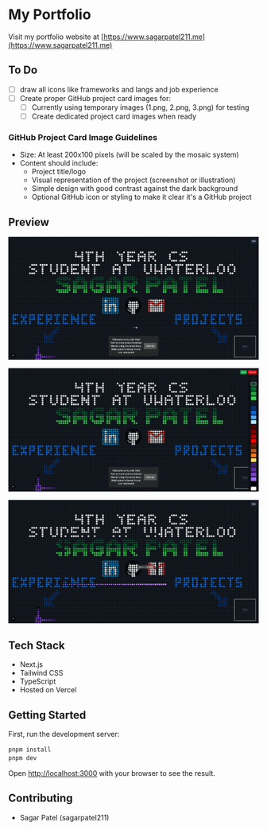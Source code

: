 # My Portfolio

Visit my portfolio website at [https://www.sagarpatel211.me](https://www.sagarpatel211.me)

## To Do

- [ ] draw all icons like frameworks and langs and job experience
- [ ] Create proper GitHub project card images for:
  - [ ] Currently using temporary images (1.png, 2.png, 3.png) for testing
  - [ ] Create dedicated project card images when ready

### GitHub Project Card Image Guidelines

- Size: At least 200x100 pixels (will be scaled by the mosaic system)
- Content should include:
  - Project title/logo
  - Visual representation of the project (screenshot or illustration)
  - Simple design with good contrast against the dark background
  - Optional GitHub icon or styling to make it clear it's a GitHub project

## Preview

![alt text](images/1.png)

![alt text](images/2.png)

![alt text](images/3.png)

## Tech Stack

- Next.js
- Tailwind CSS
- TypeScript
- Hosted on Vercel

## Getting Started

First, run the development server:

```bash
pnpm install
pnpm dev
```

Open [http://localhost:3000](http://localhost:3000) with your browser to see the result.

## Contributing

- Sagar Patel (sagarpatel211)
